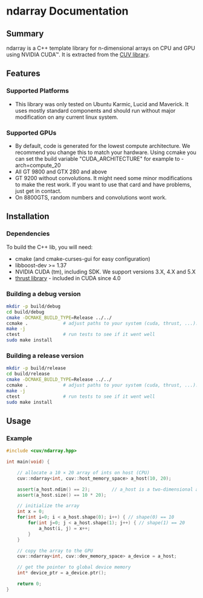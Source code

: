 ndarray Documentation
=====================

Summary
-------

ndarray is a C++ template library for n-dimensional arrays on CPU and GPU using NVIDIA CUDA™. It is extracted from the [CUV library][cuv].

Features
--------

### Supported Platforms ###

  - This library was only tested on Ubuntu Karmic, Lucid and Maverick. It uses
    mostly standard components and should run without major
    modification on any current linux system.

### Supported GPUs ###

  - By default, code is generated for the lowest compute architecture. We
    recommend you change this to match your hardware. Using ccmake you can set
    the build variable "CUDA_ARCHITECTURE" for example to -arch=compute_20
  - All GT 9800 and GTX 280 and above
  - GT 9200 without convolutions. It might need some minor modifications to
    make the rest work. If you want to use that card and have problems, just
    get in contact.
  - On 8800GTS, random numbers and convolutions wont work.


Installation
------------

### Dependencies ###

To build the C++ lib, you will need:

  - cmake (and cmake-curses-gui for easy configuration)
  - libboost-dev >= 1.37
  - NVIDIA CUDA (tm), including SDK. We support versions 3.X, 4.X and 5.X
  - [thrust library][thrust] - included in CUDA since 4.0


### Building a debug version ###

```bash
mkdir -p build/debug
cd build/debug
cmake -DCMAKE_BUILD_TYPE=Release ../../
ccmake .             # adjust paths to your system (cuda, thrust, ...)!
make -j
ctest                # run tests to see if it went well
sudo make install
```

### Building a release version ###

```bash
mkdir -p build/release
cd build/release
cmake -DCMAKE_BUILD_TYPE=Release ../../
ccmake .             # adjust paths to your system (cuda, thrust, ...)!
make -j
ctest                # run tests to see if it went well
sudo make install
```

Usage
-----

### Example ###

```c++
#include <cuv/ndarray.hpp>

int main(void) {

	// allocate a 10 × 20 array of ints on host (CPU)
	cuv::ndarray<int, cuv::host_memory_space> a_host(10, 20);

	assert(a_host.ndim() == 2);        // a_host is a two-dimensional array
	assert(a_host.size() == 10 * 20);

	// initialize the array
	int x = 0;
	for(int i=0; i < a_host.shape(0); i++) { // shape(0) == 10
		for(int j=0; j < a_host.shape(1); j++) { // shape(1) == 20
			a_host(i, j) = x++;
		}
	}

	// copy the array to the GPU
	cuv::ndarray<int, cuv::dev_memory_space> a_device = a_host;

	// get the pointer to global device memory
	int* device_ptr = a_device.ptr();

	return 0;
}
```

[thrust]: http://code.google.com/p/thrust/
[cuv]: https://github.com/deeplearningais/CUV

